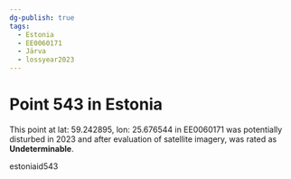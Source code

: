 ```yaml
---
dg-publish: true
tags:
  - Estonia
  - EE0060171
  - Järva
  - lossyear2023
---
```


# Point 543 in Estonia

This point at lat: 59.242895, lon: 25.676544 in EE0060171 was potentially disturbed in 2023 and after evaluation of satellite imagery, was rated as **Undeterminable**.



estoniaid543